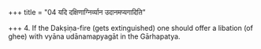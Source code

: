 +++
title = "04 यदि दक्षिणाग्निर्व्यान उदानमप्यगादिति"

+++
4. If the Dakṣiṇa-fire (gets extinguished) one should offer a libation (of ghee) with vyāna udānamapyagāt in the Gārhapatya.
